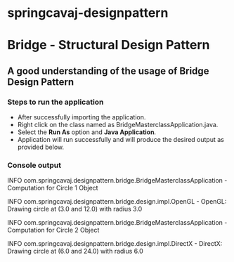 # springcavaj-designpattern

# Bridge - Structural Design Pattern

## A good understanding of the usage of Bridge Design Pattern

### Steps to run the application
* After successfully importing the application.
* Right click on the class named as BridgeMasterclassApplication.java.
* Select the <strong>Run As</strong> option and <strong>Java Application</strong>.
* Application will run successfully and will produce the desired output as provided below.

### Console output
INFO com.springcavaj.designpattern.bridge.BridgeMasterclassApplication - Computation for Circle 1 Object

INFO com.springcavaj.designpattern.bridge.design.impl.OpenGL - OpenGL: Drawing circle at (3.0 and 12.0) with radius 3.0

INFO com.springcavaj.designpattern.bridge.BridgeMasterclassApplication - Computation for Circle 2 Object

INFO com.springcavaj.designpattern.bridge.design.impl.DirectX - DirectX: Drawing circle at (6.0 and 24.0) with radius 6.0